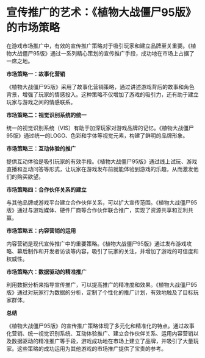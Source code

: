 # 宣传推广的艺术：《植物大战僵尸95版》的市场策略

在游戏市场推广中，有效的宣传推广策略对于吸引玩家和建立品牌至关重要。《植物大战僵尸95版》通过一系列精心策划的宣传推广手段，成功地在市场上占据了一席之地。

**市场策略一：故事化营销**

《植物大战僵尸95版》采用了故事化营销策略，通过讲述游戏背后的故事和角色背景，增强了玩家的情感投入。这种策略不仅增加了游戏的吸引力，还有助于建立玩家与游戏之间的情感联系。

**市场策略二：视觉识别系统的统一**

统一的视觉识别系统（VIS）有助于加深玩家对游戏品牌的记忆。《植物大战僵尸95版》通过统一的LOGO、色彩和字体等视觉元素，构建了鲜明的品牌形象。

**市场策略三：互动体验的推广**

提供互动体验是吸引玩家的有效手段。《植物大战僵尸95版》通过线上试玩、游戏直播和互动问答等形式，让玩家在游戏发布前就能体验到游戏的乐趣，从而激发他们的购买欲望。

**市场策略四：合作伙伴关系的建立**

与其他品牌或游戏平台建立合作伙伴关系，可以扩大宣传范围。《植物大战僵尸95版》通过与游戏媒体、硬件厂商等合作伙伴联合推广，实现了资源共享和互利共赢。

**市场策略五：内容营销的运用**

内容营销是现代宣传推广中的重要策略。《植物大战僵尸95版》通过发布游戏攻略、幕后制作和开发者访谈等内容，吸引了玩家的关注，并增加了游戏的可信度和权威性。

**市场策略六：数据驱动的精准推广**

利用数据分析来指导宣传推广，可以提高推广的精准度和效果。《植物大战僵尸95版》通过对玩家行为数据的分析，定制了个性化的推广计划，有效地触及了目标玩家群体。

**总结**

《植物大战僵尸95版》的宣传推广策略体现了多元化和精准化的特点。通过故事化营销、统一视觉识别系统、互动体验推广、建立合作伙伴关系、运用内容营销以及数据驱动的精准推广等手段，游戏成功地在市场上建立了品牌，并吸引了大量玩家。这些策略的成功运用为其他游戏的市场推广提供了宝贵的参考。